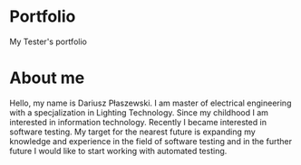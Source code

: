 # Portfolio
My Tester's portfolio

# About me
Hello, my name is Dariusz Płaszewski. I am master of electrical engineering with a specjalization in Lighting Technology. Since my childhood I am interested in information technology. Recently I became interested in software testing. My target for the nearest future is expanding my knowledge and experience in the field of software testing and in the further future I would like to start working with automated testing.

